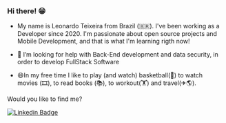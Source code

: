 ### Hi there! 😁

- My name is Leonardo Teixeira from Brazil (🇧🇷). I've been working as a Developer since 2020. I'm passionate about open source projects and Mobile Development, and that is what I'm learning rigth now!

- 🤔 I’m looking for help with Back-End development and data security, in order to develop FullStack Software

- 😄In my free time I like to play (and watch) basketball(🏀) to watch movies (🎞️), to read books (📚), to workout(🏋️‍) and travel(✈🌎).

Would you like to find me?

[![Linkedin Badge](https://img.shields.io/badge/-LinkedIn-blue?style=flat-square&logo=Linkedin&logoColor=white&link=https://www.linkedin.com/in/leonardo-teixeira-dos-santos-59689a177/)](https://www.linkedin.com/in/leonardo-teixeira-dos-santos-59689a177/)


<!--
**LeoTexx/LeoTexx** is a ✨ _special_ ✨ repository because its `README.md` (this file) appears on your GitHub profile.

